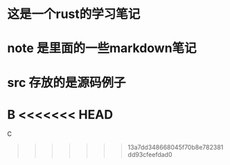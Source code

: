 # 这是一个rust的学习笔记

# note 是里面的一些markdown笔记

# src 存放的是源码例子

B
<<<<<<< HEAD
=======
C
>>>>>>> 13a7dd348668045f70b8e782381dd93cfeefdad0

